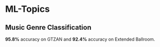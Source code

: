 # ML-Topics

## Music Genre Classification
**95.8%** accuracy on GTZAN and **92.4%** accuracy on Extended Ballroom.
